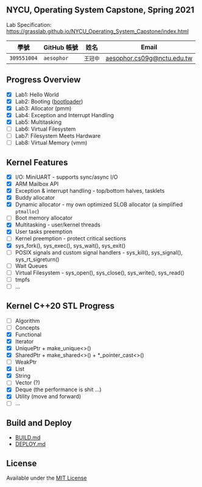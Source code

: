 ## NYCU, Operating System Capstone, Spring 2021

Lab Specification: https://grasslab.github.io/NYCU_Operating_System_Capstone/index.html

| 學號 | GitHub 帳號 | 姓名 | Email |
| --- | ----------- | --- | --- |
| `309551004` | `aesophor` | `王冠中` | aesophor.cs09g@nctu.edu.tw |

## Progress Overview

- [x] Lab1: Hello World
- [x] Lab2: Booting ([bootloader](https://github.com/aesophor/valkyrie/tree/lab2-bootloader))
- [x] Lab3: Allocator (pmm)
- [x] Lab4: Exception and Interrupt Handling
- [x] Lab5: Multitasking
- [ ] Lab6: Virtual Filesystem
- [ ] Lab7: Filesystem Meets Hardware
- [ ] Lab8: Virtual Memory (vmm)

## Kernel Features
- [x] I/O: MiniUART - supports sync/async I/O
- [x] ARM Mailbox API
- [x] Exception & interrupt handling - top/bottom halves, tasklets
- [x] Buddy allocator
- [x] Dynamic allocator - my own optimized SLOB allocator (a simplified `ptmalloc`)
- [ ] Boot memory allocator
- [x] Multitasking - user/kernel threads
- [x] User tasks preemption
- [ ] Kernel preemption - protect critical sections
- [x] sys_fork(), sys_exec(), sys_wait(), sys_exit()
- [ ] POSIX signals and custom signal handlers - sys_kill(), sys_signal(), sys_rt_sigreturn()
- [ ] Wait Queues
- [ ] Virtual Filesystem - sys_open(), sys_close(), sys_write(), sys_read()
- [ ] tmpfs
- [ ] ...

## Kernel C++20 STL Progress

- [ ] Algorithm
- [ ] Concepts
- [x] Functional
- [x] Iterator
- [x] UniquePtr + make_unique<>()
- [x] SharedPtr + make_shared<>() + \*_pointer_cast<>()
- [ ] WeakPtr
- [x] List
- [x] String
- [ ] Vector (?)
- [x] Deque (the performance is shit ...)
- [x] Utility (move and forward)
- [ ] ...

## Build and Deploy

* [BUILD.md](https://github.com/aesophor/valkyrie/blob/309551004/Documentation/BUILD.md)
* [DEPLOY.md](https://github.com/aesophor/valkyrie/blob/309551004/Documentation/DEPLOY.md)

## License
Available under the [MIT License](https://github.com/aesophor/valkyrie/blob/309551004/LICENSE)
